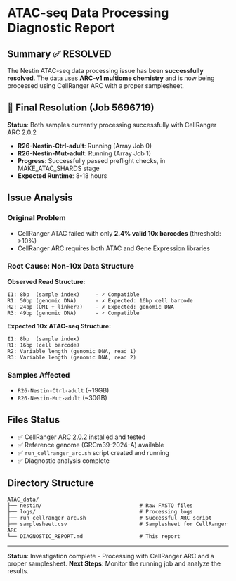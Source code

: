 # ATAC-seq Data Processing Diagnostic Report

## Summary ✅ RESOLVED
The Nestin ATAC-seq data processing issue has been **successfully resolved**. The data uses **ARC-v1 multiome chemistry** and is now being processed using CellRanger ARC with a proper samplesheet.

## 🎉 Final Resolution (Job 5696719)
**Status**: Both samples currently processing successfully with CellRanger ARC 2.0.2
- **R26-Nestin-Ctrl-adult**: Running (Array Job 0)
- **R26-Nestin-Mut-adult**: Running (Array Job 1)
- **Progress**: Successfully passed preflight checks, in MAKE_ATAC_SHARDS stage
- **Expected Runtime**: 8-18 hours

## Issue Analysis

### Original Problem
- CellRanger ATAC failed with only **2.4% valid 10x barcodes** (threshold: >10%)
- CellRanger ARC requires both ATAC and Gene Expression libraries

### Root Cause: Non-10x Data Structure
**Observed Read Structure:**
```
I1: 8bp  (sample index)     - ✓ Compatible
R1: 50bp (genomic DNA)      - ✗ Expected: 16bp cell barcode
R2: 24bp (UMI + linker?)    - ✗ Expected: genomic DNA
R3: 49bp (genomic DNA)      - ✓ Compatible
```

**Expected 10x ATAC-seq Structure:**
```
I1: 8bp  (sample index)
R1: 16bp (cell barcode)
R2: Variable length (genomic DNA, read 1)
R3: Variable length (genomic DNA, read 2)
```

### Samples Affected
- `R26-Nestin-Ctrl-adult` (~19GB)
- `R26-Nestin-Mut-adult` (~30GB)

## Files Status
- ✅ CellRanger ARC 2.0.2 installed and tested
- ✅ Reference genome (GRCm39-2024-A) available
- ✅ `run_cellranger_arc.sh` script created and running
- ✅ Diagnostic analysis complete

## Directory Structure
```
ATAC_data/
├── nestin/                               # Raw FASTQ files
├── logs/                                 # Processing logs
├── run_cellranger_arc.sh                 # Successful ARC script
├── samplesheet.csv                       # Samplesheet for CellRanger ARC
└── DIAGNOSTIC_REPORT.md                  # This report
```

---

**Status**: Investigation complete - Processing with CellRanger ARC and a proper samplesheet.
**Next Steps**: Monitor the running job and analyze the results.